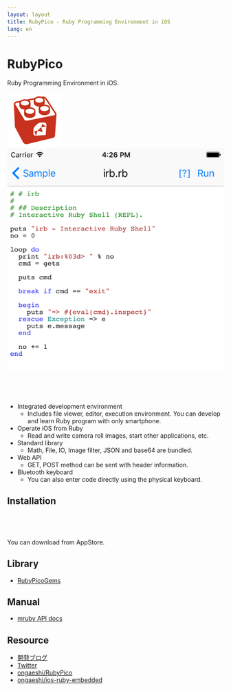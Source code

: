 ```yaml
---
layout: layout
title: RubyPico - Ruby Programming Environment in iOS
lang: en
---
```

# RubyPico

Ruby Programming Environment in iOS. 

![rubypico_icon](/images/rubypico_icon.png)
![rubypico_ss](/images/rubypico_ss.png)

<a href="https://geo.itunes.apple.com/us/app/rubypico/id1042498865?mt=8" style="display:inline-block;overflow:hidden;background:url(http://linkmaker.itunes.apple.com/images/badges/en-us/badge_appstore-lrg.svg) no-repeat;width:165px;height:40px;"></a>

- Integrated development environment
  - Includes file viewer, editor, execution environment. You can develop and learn Ruby program with only smartphone.
- Operate iOS from Ruby
  - Read and write camera roll images, start other applications, etc.
- Standard library
  - Math, File, IO, Image filter, JSON and base64 are bundled.
- Web API
   - GET, POST method can be sent with header information.
- Bluetooth keyboard
   - You can also enter code directly using the physical keyboard.

## Installation
<a href="https://geo.itunes.apple.com/us/app/rubypico/id1042498865?mt=8" style="display:inline-block;overflow:hidden;background:url(http://linkmaker.itunes.apple.com/images/badges/en-us/badge_appstore-lrg.svg) no-repeat;width:165px;height:40px;"></a>

You can download from AppStore.

## Library
- [RubyPicoGems](https://github.com/ongaeshi/RubyPicoGems)

## Manual
- [mruby API docs](http://mruby.org/docs/api)

## Resource
- [開発ブログ](http://ongaeshi.hatenablog.com/archive/category/rubypico)
- [Twitter](https://twitter.com/ongaeshi)
- [ongaeshi/RubyPico](https://github.com/ongaeshi/RubyPico)
- [ongaeshi/ios-ruby-embedded](https://github.com/ongaeshi/ios-ruby-embedded)

